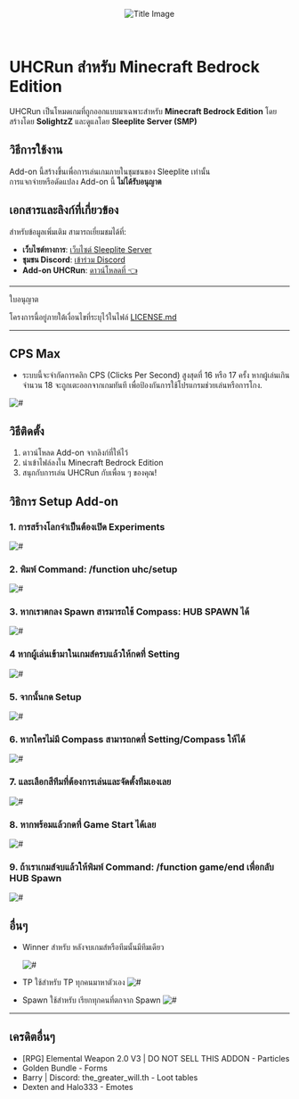 <p align="center">
  <img src="https://github.com/SolightzZ/Project_UHC_RUN/blob/main/Original%20Packs/title.png" alt="Title Image">
</p>

<br>

# UHCRun สำหรับ Minecraft Bedrock Edition

UHCRun เป็นโหมดเกมที่ถูกออกแบบมาเฉพาะสำหรับ **Minecraft Bedrock Edition** โดยสร้างโดย **SolightzZ** และดูแลโดย **Sleeplite Server (SMP)**

## วิธีการใช้งาน

Add-on นี้สร้างขึ้นเพื่อการเล่นเกมภายในชุมชนของ Sleeplite เท่านั้น  
การแจกจ่ายหรือดัดแปลง Add-on นี้ **ไม่ได้รับอนุญาต**

## เอกสารและลิงก์ที่เกี่ยวข้อง

สำหรับข้อมูลเพิ่มเติม สามารถเยี่ยมชมได้ที่:

- **เว็บไซต์ทางการ**: [เว็บไซต์ Sleeplite Server](https://solightzz.gitbook.io/sleeplite)
- **ชุมชน Discord**: [เข้าร่วม Discord](https://discord.com/invite/gtqfbmvTJK)
- **Add-on UHCRun**: [ดาวน์โหลดที่ 👈](https://github.com/SolightzZ/Project_UHC_RUN/releases)

---

ใบอนุญาต

โครงการนี้อยู่ภายใต้เงื่อนไขที่ระบุไว้ในไฟล์ [LICENSE.md](./LICENSE.md)

---

##  CPS Max
- ระบบนี้จะจำกัดการคลิก CPS (Clicks Per Second) สูงสุดที่ 16 หรือ 17 ครั้ง หากผู้เล่นเกินจำนวน 18 จะถูกเตะออกจากเกมทันที เพื่อป้องกันการใช้โปรแกรมช่วยเล่นหรือการโกง.

 <img src="https://github.com/SolightzZ/Project_UHC_RUN/blob/main/img/Screenshot%20(2168).png" alt="#">
 
## วิธีติดตั้ง

1. ดาวน์โหลด Add-on จากลิงก์ที่ให้ไว้
2. นำเข้าไฟล์ลงใน Minecraft Bedrock Edition
3. สนุกกับการเล่น UHCRun กับเพื่อน ๆ ของคุณ!

## วิธิการ Setup Add-on

### 1. การสร้างโลกจำเป็นต้องเปิด Experiments

   <img src="https://github.com/SolightzZ/Project_UHC_RUN/blob/main/img/Screenshot%20(2138).png" alt="#">

### 2. พิมพ์ Command: /function uhc/setup

   <img src="https://github.com/SolightzZ/Project_UHC_RUN/blob/main/img/Screenshot%20(2120).png" alt="#">

### 3. หากเราตกลง Spawn สารมารถใช้ Compass: HUB SPAWN ได้

   <img src="https://github.com/SolightzZ/Project_UHC_RUN/blob/main/img/Screenshot%20(2132).png" alt="#">

### 4 หากผู้เล่นเข้ามาในเกมส์ครบแล้วให้กดที่ Setting

   <img src="https://github.com/SolightzZ/Project_UHC_RUN/blob/main/img/Screenshot%20(2123).png" alt="#">

### 5. จากนั้นกด Setup

   <img src="https://github.com/SolightzZ/Project_UHC_RUN/blob/main/img/Screenshot%20(2124).png" alt="#">

### 6. หากใครไม่มี Compass สามารถกดที่ Setting/Compass ให้ได้

   <img src="https://github.com/SolightzZ/Project_UHC_RUN/blob/main/img/Screenshot%20(2131).png" alt="#">

### 7. และเลือกสีทีมที่ต้องการเล่นและจัดตั้งทีมเองเลย

   <img src="https://github.com/SolightzZ/Project_UHC_RUN/blob/main/img/Screenshot%20(2125).png" alt="#">

### 8. หากพร้อมแล้วกดที่ Game Start ได้เลย

   <img src="https://github.com/SolightzZ/Project_UHC_RUN/blob/main/img/Screenshot%20(2133).png" alt="#">

### 9. ถ้าเราเกมส์จบแล้วให้พิมพ์ Command: /function game/end เพื่อกลับ HUB Spawn

   <img src="https://github.com/SolightzZ/Project_UHC_RUN/blob/main/img/Screenshot%20(2134).png" alt="#">

## อื่นๆ

- Winner สำหรับ หลังจบเกมส์หรือทีมนั้นมีทีมเดียว

  <img src="https://github.com/SolightzZ/Project_UHC_RUN/blob/main/img/Screenshot%20(2127).png" alt="#">

- TP ใช้สำหรับ TP ทุกคนมาหาตัวเอง
  <img src="https://github.com/SolightzZ/Project_UHC_RUN/blob/main/img/Screenshot%20(2129).png" alt="#">
- Spawn ใช้สำหรับ เรียกทุกคนที่ตกจาก Spawn
  <img src="https://github.com/SolightzZ/Project_UHC_RUN/blob/main/img/Screenshot%20(2128).png" alt="#">

---

## เครดิตอื่นๆ

- [RPG] Elemental Weapon 2.0 V3 | DO NOT SELL THIS ADDON - Particles
- Golden Bundle - Forms
- Barry | Discord: the_greater_will.th - Loot tables
- Dexten and Halo333 - Emotes
